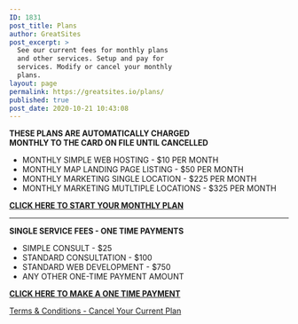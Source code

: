 ```yaml
---
ID: 1831
post_title: Plans
author: GreatSites
post_excerpt: >
  See our current fees for monthly plans
  and other services. Setup and pay for
  services. Modify or cancel your monthly
  plans.
layout: page
permalink: https://greatsites.io/plans/
published: true
post_date: 2020-10-21 10:43:08
---
```

<!-- wp:paragraph -->
<p><strong>THESE PLANS ARE AUTOMATICALLY CHARGED </strong><br><strong>MONTHLY TO THE CARD ON FILE UNTIL CANCELLED</strong> </p>
<!-- /wp:paragraph -->

<!-- wp:list -->
<ul><li>MONTHLY SIMPLE WEB HOSTING - $10 PER MONTH </li><li>MONTHLY MAP LANDING PAGE LISTING - $50 PER MONTH</li><li>MONTHLY MARKETING SINGLE LOCATION - $225 PER MONTH</li><li>MONTHLY MARKETING MUTLTIPLE LOCATIONS - $325 PER MONTH</li></ul>
<!-- /wp:list -->

<!-- wp:paragraph {"backgroundColor":"vivid-cyan-blue","textColor":"white"} -->
<p class="has-white-color has-vivid-cyan-blue-background-color has-text-color has-background"><a href="https://greatsites.io/billing/recur-pay/" data-type="page" data-id="1750"><strong>CLICK HERE TO START YOUR MONTHLY PLAN</strong> </a></p>
<!-- /wp:paragraph -->

<!-- wp:separator -->
<hr class="wp-block-separator"/>
<!-- /wp:separator -->

<!-- wp:paragraph -->
<p><strong>SINGLE SERVICE FEES - ONE TIME PAYMENTS</strong></p>
<!-- /wp:paragraph -->

<!-- wp:list -->
<ul><li>SIMPLE CONSULT - $25 </li><li>STANDARD CONSULTATION - $100 </li><li>STANDARD WEB DEVELOPMENT - $750 </li><li>ANY OTHER ONE-TIME PAYMENT AMOUNT </li></ul>
<!-- /wp:list -->

<!-- wp:paragraph {"backgroundColor":"vivid-cyan-blue","textColor":"white"} -->
<p class="has-white-color has-vivid-cyan-blue-background-color has-text-color has-background"><strong><a href="https://greatsites.io/billing/one-pay/" data-type="page" data-id="1829">CLICK HERE TO MAKE A ONE TIME PAYMENT</a></strong></p>
<!-- /wp:paragraph -->

<!-- wp:paragraph -->
<p><a href="https://greatsites.io/plans/terms-cancel/">Terms &amp; Conditions - Cancel Your Current Plan</a></p>
<!-- /wp:paragraph -->